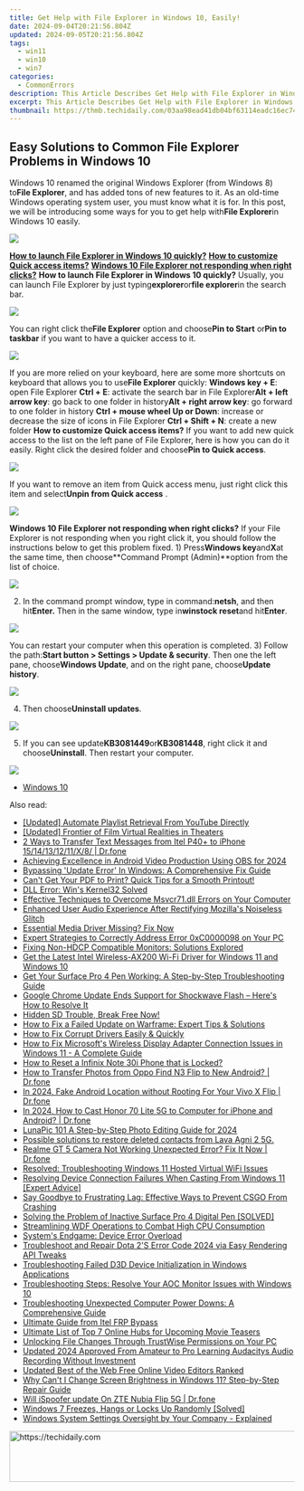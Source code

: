 ```yaml
---
title: Get Help with File Explorer in Windows 10, Easily!
date: 2024-09-04T20:21:56.804Z
updated: 2024-09-05T20:21:56.804Z
tags:
  - win11
  - win10
  - win7
categories:
  - CommonErrors
description: This Article Describes Get Help with File Explorer in Windows 10, Easily!
excerpt: This Article Describes Get Help with File Explorer in Windows 10, Easily!
thumbnail: https://thmb.techidaily.com/03aa98ead41db04bf63114eadc16ec748777a43531b6ed97c07d153cc7d6b5c7.jpg
---
```


## Easy Solutions to Common File Explorer Problems in Windows 10

Windows 10 renamed the original Windows Explorer (from Windows 8) to**File Explorer**, and has added tons of new features to it. As an old-time Windows operating system user, you must know what it is for. In this post, we will be introducing some ways for you to get help with**File Explorer**in Windows 10 easily.

![](https://images.drivereasy.com/wp-content/uploads/2016/12/file-explorer-in-window-s10.jpg)

[**How to launch File Explorer in Windows 10 quickly?**](https://tools.techidaily.com/drivereasy/download/) [**How to customize Quick access items?**](https://tools.techidaily.com/drivereasy/download/) [**Windows 10 File Explorer not responding when right clicks?**](https://tools.techidaily.com/drivereasy/download/)   **How to launch File Explorer in Windows 10 quickly?** Usually, you can launch File Explorer by just typing**explorer**or**file explorer**in the search bar.

![](https://images.drivereasy.com/wp-content/uploads/2016/12/img_584913472d50a-600x522.jpg)

 You can right click the**File Explorer** option and choose**Pin to Start** or**Pin to taskbar** if you want to have a quicker access to it.

![](https://images.drivereasy.com/wp-content/uploads/2016/12/img_584913edbf2bf.jpg)

 If you are more relied on your keyboard, here are some more shortcuts on keyboard that allows you to use**File Explorer** quickly: **Windows key + E**: open File Explorer **Ctrl + E**: activate the search bar in File Explorer**Alt + left arrow key**: go back to one folder in history**Alt + right arrow key**: go forward to one folder in history **Ctrl + mouse wheel Up or Down**: increase or decrease the size of icons in File Explorer **Ctrl + Shift + N**: create a new folder   **How to customize Quick access items?** If you want to add new quick access to the list on the left pane of File Explorer, here is how you can do it easily. Right click the desired folder and choose**Pin to Quick access**.

![](https://images.drivereasy.com/wp-content/uploads/2016/12/pin-to-quick-access.jpg)

 If you want to remove an item from Quick access menu, just right click this item and select**Unpin from Quick access** .

![](https://images.drivereasy.com/wp-content/uploads/2016/12/unpin-from-quick-access.jpg)

 **Windows 10 File Explorer not responding when right clicks?** If your File Explorer is not responding when you right click it, you should follow the instructions below to get this problem fixed. 1) Press**Windows key**and**X**at the same time, then choose**Command Prompt (Admin)**option from the list of choice.

![](https://images.drivereasy.com/wp-content/uploads/2016/12/img_58491b710eb2d.png)

2) In the command prompt window, type in command:**netsh**, and then hit**Enter.** Then in the same window, type in**winstock reset**and hit**Enter**.

![](https://images.drivereasy.com/wp-content/uploads/2016/12/img_58491c14e6750.jpg)

You can restart your computer when this operation is completed. 3) Follow the path:**Start button > Settings > Update & security**. Then one the left pane, choose**Windows Update**, and on the right pane, choose**Update history**.

![](https://images.drivereasy.com/wp-content/uploads/2016/12/img_58491d95611c0-600x476.jpg)

4) Then choose**Uninstall updates**.

![](https://images.drivereasy.com/wp-content/uploads/2016/12/img_58491d7901b10-600x462.jpg)

5) If you can see update**KB3081449**or**KB3081448**, right click it and choose**Uninstall**. Then restart your computer.

![](https://images.drivereasy.com/wp-content/uploads/2016/12/img_58491df2251f5-600x330.jpg)

* [Windows 10](https://tools.techidaily.com/drivereasy/download/)

<ins class="adsbygoogle"
     style="display:block"
     data-ad-format="autorelaxed"
     data-ad-client="ca-pub-7571918770474297"
     data-ad-slot="1223367746"></ins>



<ins class="adsbygoogle"
     style="display:block"
     data-ad-client="ca-pub-7571918770474297"
     data-ad-slot="8358498916"
     data-ad-format="auto"
     data-full-width-responsive="true"></ins>

<span class="atpl-alsoreadstyle">Also read:</span>
<div><ul>
<li><a href="https://youtube-sure.techidaily.com/ed-automate-playlist-retrieval-from-youtube-directly/"><u>[Updated] Automate Playlist Retrieval From YouTube Directly</u></a></li>
<li><a href="https://fox-http.techidaily.com/updated-frontier-of-film-virtual-realities-in-theaters/"><u>[Updated] Frontier of Film  Virtual Realities in Theaters</u></a></li>
<li><a href="https://blog-min.techidaily.com/2-ways-to-transfer-text-messages-from-itel-p40plus-to-iphone-1514131211x8-drfone-by-drfone-transfer-from-android-transfer-from-android/"><u>2 Ways to Transfer Text Messages from Itel P40+ to iPhone 15/14/13/12/11/X/8/ | Dr.fone</u></a></li>
<li><a href="https://screen-recording.techidaily.com/achieving-excellence-in-android-video-production-using-obs-for-2024/"><u>Achieving Excellence in Android Video Production Using OBS for 2024</u></a></li>
<li><a href="https://common-error.techidaily.com/bypassing-update-error-in-windows-a-comprehensive-fix-guide/"><u>Bypassing 'Update Error' In Windows: A Comprehensive Fix Guide</u></a></li>
<li><a href="https://common-error.techidaily.com/cant-get-your-pdf-to-print-quick-tips-for-a-smooth-printout/"><u>Can't Get Your PDF to Print? Quick Tips for a Smooth Printout!</u></a></li>
<li><a href="https://common-error.techidaily.com/dll-error-wins-kernel32-solved/"><u>DLL Error: Win's Kernel32 Solved</u></a></li>
<li><a href="https://techno-recovery.techidaily.com/effective-techniques-to-overcome-msvcr71dll-errors-on-your-computer/"><u>Effective Techniques to Overcome Msvcr71.dll Errors on Your Computer</u></a></li>
<li><a href="https://sound-issues.techidaily.com/enhanced-user-audio-experience-after-rectifying-mozillas-noiseless-glitch/"><u>Enhanced User Audio Experience After Rectifying Mozilla's Noiseless Glitch</u></a></li>
<li><a href="https://common-error.techidaily.com/1723208872573-essential-media-driver-missing-fix-now/"><u>Essential Media Driver Missing? Fix Now</u></a></li>
<li><a href="https://common-error.techidaily.com/expert-strategies-to-correctly-address-error-0xc0000098-on-your-pc/"><u>Expert Strategies to Correctly Address Error 0xC0000098 on Your PC</u></a></li>
<li><a href="https://common-error.techidaily.com/fixing-non-hdcp-compatible-monitors-solutions-explored/"><u>Fixing Non-HDCP Compatible Monitors: Solutions Explored</u></a></li>
<li><a href="https://hardware-help.techidaily.com/get-the-latest-intel-wireless-ax200-wi-fi-driver-for-windows-11-and-windows-10/"><u>Get the Latest Intel Wireless-AX200 Wi-Fi Driver for Windows 11 and Windows 10</u></a></li>
<li><a href="https://common-error.techidaily.com/get-your-surface-pro-4-pen-working-a-step-by-step-troubleshooting-guide/"><u>Get Your Surface Pro 4 Pen Working: A Step-by-Step Troubleshooting Guide</u></a></li>
<li><a href="https://common-error.techidaily.com/google-chrome-update-ends-support-for-shockwave-flash-heres-how-to-resolve-it/"><u>Google Chrome Update Ends Support for Shockwave Flash – Here's How to Resolve It</u></a></li>
<li><a href="https://common-error.techidaily.com/1723211142121-hidden-sd-trouble-break-free-now/"><u>Hidden SD Trouble, Break Free Now!</u></a></li>
<li><a href="https://common-error.techidaily.com/how-to-fix-a-failed-update-on-warframe-expert-tips-and-solutions/"><u>How to Fix a Failed Update on Warframe: Expert Tips & Solutions</u></a></li>
<li><a href="https://common-error.techidaily.com/how-to-fix-corrupt-drivers-easily-and-quickly/"><u>How to Fix Corrupt Drivers Easily & Quickly</u></a></li>
<li><a href="https://common-error.techidaily.com/how-to-fix-microsofts-wireless-display-adapter-connection-issues-in-windows-11-a-complete-guide/"><u>How to Fix Microsoft's Wireless Display Adapter Connection Issues in Windows 11 - A Complete Guide</u></a></li>
<li><a href="https://unlock-android.techidaily.com/how-to-reset-a-infinix-note-30i-phone-that-is-locked-by-drfone-android/"><u>How to Reset a Infinix Note 30i Phone that is Locked?</u></a></li>
<li><a href="https://android-transfer.techidaily.com/how-to-transfer-photos-from-oppo-find-n3-flip-to-new-android-drfone-by-drfone-transfer-from-android-transfer-from-android/"><u>How to Transfer Photos from Oppo Find N3 Flip to New Android? | Dr.fone</u></a></li>
<li><a href="https://android-location.techidaily.com/in-2024-fake-android-location-without-rooting-for-your-vivo-x-flip-drfone-by-drfone-virtual/"><u>In 2024, Fake Android Location without Rooting For Your Vivo X Flip | Dr.fone</u></a></li>
<li><a href="https://screen-mirror.techidaily.com/in-2024-how-to-cast-honor-70-lite-5g-to-computer-for-iphone-and-android-drfone-by-drfone-android/"><u>In 2024, How to Cast Honor 70 Lite 5G to Computer for iPhone and Android? | Dr.fone</u></a></li>
<li><a href="https://extra-skills.techidaily.com/lunapic-101-a-step-by-step-photo-editing-guide-for-2024/"><u>LunaPic 101  A Step-by-Step Photo Editing Guide for 2024</u></a></li>
<li><a href="https://review-topics.techidaily.com/possible-solutions-to-restore-deleted-contacts-from-lava-agni-2-5g-by-fonelab-android-recover-contacts/"><u>Possible solutions to restore deleted contacts from Lava Agni 2 5G.</u></a></li>
<li><a href="https://fix-guide.techidaily.com/realme-gt-5-camera-not-working-unexpected-error-fix-it-now-drfone-by-drfone-fix-android-problems-fix-android-problems/"><u>Realme GT 5 Camera Not Working Unexpected Error? Fix It Now | Dr.fone</u></a></li>
<li><a href="https://common-error.techidaily.com/resolved-troubleshooting-windows-11-hosted-virtual-wifi-issues/"><u>Resolved: Troubleshooting Windows 11 Hosted Virtual WiFi Issues</u></a></li>
<li><a href="https://common-error.techidaily.com/resolving-device-connection-failures-when-casting-from-windows-11-expert-advice/"><u>Resolving Device Connection Failures When Casting From Windows 11 [Expert Advice]</u></a></li>
<li><a href="https://common-error.techidaily.com/say-goodbye-to-frustrating-lag-effective-ways-to-prevent-csgo-from-crashing/"><u>Say Goodbye to Frustrating Lag: Effective Ways to Prevent CSGO From Crashing</u></a></li>
<li><a href="https://common-error.techidaily.com/solving-the-problem-of-inactive-surface-pro-4-digital-pen-solved/"><u>Solving the Problem of Inactive Surface Pro 4 Digital Pen [SOLVED]</u></a></li>
<li><a href="https://common-error.techidaily.com/streamlining-wdf-operations-to-combat-high-cpu-consumption/"><u>Streamlining WDF Operations to Combat High CPU Consumption</u></a></li>
<li><a href="https://common-error.techidaily.com/systems-endgame-device-error-overload/"><u>System's Endgame: Device Error Overload</u></a></li>
<li><a href="https://common-error.techidaily.com/troubleshoot-and-repair-dota-2s-error-code-2024-via-easy-rendering-api-tweaks/"><u>Troubleshoot and Repair Dota 2'S Error Code 2024 via Easy Rendering API Tweaks</u></a></li>
<li><a href="https://common-error.techidaily.com/troubleshooting-failed-d3d-device-initialization-in-windows-applications/"><u>Troubleshooting Failed D3D Device Initialization in Windows Applications</u></a></li>
<li><a href="https://common-error.techidaily.com/troubleshooting-steps-resolve-your-aoc-monitor-issues-with-windows-10/"><u>Troubleshooting Steps: Resolve Your AOC Monitor Issues with Windows 10</u></a></li>
<li><a href="https://common-error.techidaily.com/troubleshooting-unexpected-computer-power-downs-a-comprehensive-guide/"><u>Troubleshooting Unexpected Computer Power Downs: A Comprehensive Guide</u></a></li>
<li><a href="https://bypass-frp.techidaily.com/ultimate-guide-from-itel-frp-bypass-by-drfone-android/"><u>Ultimate Guide from Itel FRP Bypass</u></a></li>
<li><a href="https://buynow-marvelous.techidaily.com/ultimate-list-of-top-7-online-hubs-for-upcoming-movie-teasers/"><u>Ultimate List of Top 7 Online Hubs for Upcoming Movie Teasers</u></a></li>
<li><a href="https://common-error.techidaily.com/unlocking-file-changes-through-trustwise-permissions-on-your-pc/"><u>Unlocking File Changes Through TrustWise Permissions on Your PC</u></a></li>
<li><a href="https://sound-tweaking.techidaily.com/updated-2024-approved-from-amateur-to-pro-learning-audacitys-audio-recording-without-investment/"><u>Updated 2024 Approved From Amateur to Pro Learning Audacitys Audio Recording Without Investment</u></a></li>
<li><a href="https://ai-vdieo-software.techidaily.com/updated-best-of-the-web-free-online-video-editors-ranked/"><u>Updated Best of the Web Free Online Video Editors Ranked</u></a></li>
<li><a href="https://common-error.techidaily.com/why-cant-i-change-screen-brightness-in-windows-11-step-by-step-repair-guide/"><u>Why Can't I Change Screen Brightness in Windows 11? Step-by-Step Repair Guide</u></a></li>
<li><a href="https://fake-location.techidaily.com/will-ispoofer-update-on-zte-nubia-flip-5g-drfone-by-drfone-virtual-android/"><u>Will iSpoofer update On ZTE Nubia Flip 5G | Dr.fone</u></a></li>
<li><a href="https://common-error.techidaily.com/windows-7-freezes-hangs-or-locks-up-randomly-solved/"><u>Windows 7 Freezes, Hangs or Locks Up Randomly [Solved]</u></a></li>
<li><a href="https://common-error.techidaily.com/windows-system-settings-oversight-by-your-company-explained/"><u>Windows System Settings Oversight by Your Company - Explained</u></a></li>
</ul></div>

<!-- affiliate ads begin -->
<a href="https://imp.i357552.net/c/5597632/1030129/11832" target="_top" id="1030129">
  <img src="//a.impactradius-go.com/display-ad/11832-1030129" border="0" alt="https://techidaily.com" width="720" height="90"/>
</a>
<img height="0" width="0" src="https://imp.i357552.net/i/5597632/1030129/11832" style="position:absolute;visibility:hidden;" border="0" />
<!-- affiliate ads end -->